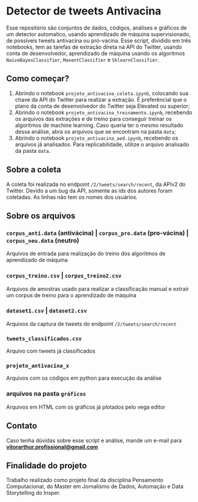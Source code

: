 # Detector de tweets Antivacina
Esse repositório são conjuntos de dados, códigos, análises e gráficos de um detector automatico, usando aprendizado de máquina supervisionado, de possíveis tweets antivacina ou pró-vacina. Esse script, dividido em três notebooks, tem as tarefas de extração direta na API do Twitter, usando conta de desenvolvedor, aprendizado de máquina usando os algoritmos ```NaiveBayesClassifier```, ```MaxentClassifier``` e ```SklearnClassifier```. 

## Como começar?
1. Abrindo o notebook ```projeto_antivacina_coleta.ipynb```, colocando sua chave da API do Twitter para realizar a extração. É preferêncial que o plano da conta de desenvolvedor do Twitter seja Elevated ou superior;
2. Abrindo o notebook ```projeto_antivacina_treinamento.ipynb```, recebendo os arquivos das extrações e de treino para conseguir treinar os algoritmos de machine learning. Caso queria ter o mesmo resultado dessa análise, abra os arquivos que se encontram na pasta ```data```;
3. Abrindo o notebook ```projeto_antivacina_aed.ipynb```, recebendo os arquivos já analisados. Para replicabilidade, utilize o arquivo analisado da pasta ```data```.

## Sobre a coleta
A coleta foi realizada no endpoint ```/2/tweets/search/recent```, da APIv2 do Twitter. Devido a um bug da API, somente as ids dos autores foram coletadas. As linhas não tem os nomes dos usuários. 

## Sobre os arquivos

### ```corpus_anti.data``` (antivácina) | ```corpus_pro.data``` (pro-vácina) | ```corpus_neu.data``` (neutro)  
Arquivos de entrada para realização do treino dos algoritmos de aprendizado de máquina

### ```corpus_treino.csv``` | ```corpus_treino2.csv```
Arquivos de amostras usado para realizar a classificação manual e extrair um corpus de treino para o aprendizado de máquina

### ```dataset1.csv``` | ```dataset2.csv```
Arquivos da captura de tweets do endpoint ```/2/tweets/search/recent```

### ```tweets_classificados.csv```
Arquivo com tweets já classificados

### ```projeto_antivacina_x```
Arquivos com os códigos em python para execução da análise

### arquivos na pasta ```gráficos```
Arquivos em HTML com os gráficos já plotados pelo vega editor

## Contato
Caso tenha dúvidas sobre esse script e análise, mande um e-mail para **vitorarthur.profissional@gmail.com**

## Finalidade do projeto
Trabalho realizado como projeto final da disciplina Pensamento Computacional, do Master em Jornalismo de Dados, Automação e Data Storytelling do Insper.

